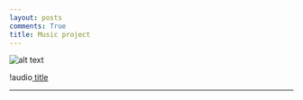 ```yaml
---
layout: posts
comments: True
title: Music project
---
```



![alt text]({{pooria159.github.io}}\assets\images\music.jpg)


 
!audio[ title ](git/pooria159.github.io/_layouts/music.html)




---

